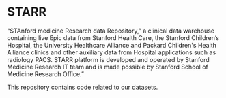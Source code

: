 # STARR

“STAnford medicine Research data Repository,” a clinical data warehouse containing live Epic data from Stanford Health Care, the Stanford Children’s Hospital, the University Healthcare Alliance and Packard Children's Health Alliance clinics and other auxiliary data from Hospital applications such as radiology PACS. STARR platform is developed and operated by Stanford Medicine Research IT team and is made possible by Stanford School of Medicine Research Office.”

This repository contains code related to our datasets.
